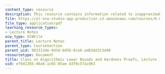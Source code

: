 ```yaml
---
content_type: resource
description: This resource contains information related to inapproximability examples.
file: https://ol-ocw-studio-app-production.s3.amazonaws.com/courses/6-890-algorithmic-lower-bounds-fun-with-hardness-proofs-fall-2014/ef64130546a61c6585ae43f8c57acd63_MIT6_890F14_L11.pdf
file_type: application/pdf
learning_resource_types:
- Lecture Notes
ocw_type: OCWFile
parent_title: Lecture Notes
parent_type: CourseSection
parent_uid: 983313de-9d3d-bd56-6ce6-ad83dd313e90
resourcetype: Document
title: Class on Algorithmic Lower Bounds and Hardness Proofs, Lecture 11 Notes
uid: ef641305-46a6-1c65-85ae-43f8c57acd63
---
```

